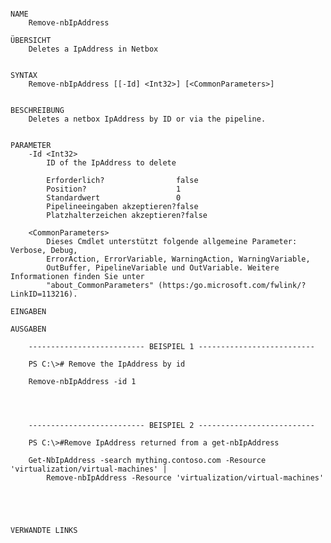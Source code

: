 ﻿```

NAME
    Remove-nbIpAddress
    
ÜBERSICHT
    Deletes a IpAddress in Netbox
    
    
SYNTAX
    Remove-nbIpAddress [[-Id] <Int32>] [<CommonParameters>]
    
    
BESCHREIBUNG
    Deletes a netbox IpAddress by ID or via the pipeline.
    

PARAMETER
    -Id <Int32>
        ID of the IpAddress to delete
        
        Erforderlich?                false
        Position?                    1
        Standardwert                 0
        Pipelineeingaben akzeptieren?false
        Platzhalterzeichen akzeptieren?false
        
    <CommonParameters>
        Dieses Cmdlet unterstützt folgende allgemeine Parameter: Verbose, Debug,
        ErrorAction, ErrorVariable, WarningAction, WarningVariable,
        OutBuffer, PipelineVariable und OutVariable. Weitere Informationen finden Sie unter 
        "about_CommonParameters" (https:/go.microsoft.com/fwlink/?LinkID=113216). 
    
EINGABEN
    
AUSGABEN
    
    -------------------------- BEISPIEL 1 --------------------------
    
    PS C:\># Remove the IpAddress by id
    
    Remove-nbIpAddress -id 1
    
    
    
    
    -------------------------- BEISPIEL 2 --------------------------
    
    PS C:\>#Remove IpAddress returned from a get-nbIpAddress
    
    Get-NbIpAddress -search mything.contoso.com -Resource 'virtualization/virtual-machines' |
        Remove-nbIpAddress -Resource 'virtualization/virtual-machines'
    
    
    
    
    
VERWANDTE LINKS



```

